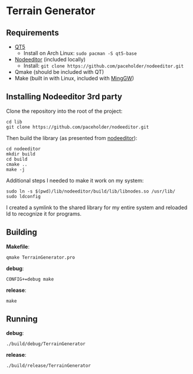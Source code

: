 # Terrain Generator

## Requirements

- [QT5](https://www.qt.io/download)
    - Install on Arch Linux: `sudo pacman -S qt5-base`
- [Nodeeditor](https://github.com/paceholder/nodeeditor) (included locally)
    - Install: `git clone https://github.com/paceholder/nodeeditor.git`
- Qmake (should be included with QT)
- Make (built in with Linux, included with [MingGW](http://mingw.org/))

## Installing Nodeeditor 3rd party

Clone the repository into the root of the project:

```
cd lib
git clone https://github.com/paceholder/nodeeditor.git
```

Then build the library (as presented from [nodeeditor](https://github.com/paceholder/nodeeditor)):

```
cd nodeeditor
mkdir build
cd build
cmake ..
make -j
```

Additional steps I needed to make it work on my system:

```
sudo ln -s $(pwd)/lib/nodeeditor/build/lib/libnodes.so /usr/lib/
sudo ldconfig
```

I created a symlink to the shared library for my entire system and reloaded ld to recognize it for programs.

## Building

**Makefile**:
```
qmake TerrainGenerator.pro
```

**debug**:
```
CONFIG+=debug make
```

**release**:
```
make
```

## Running

**debug**:
```
./build/debug/TerrainGenerator
```

**release**:
```
./build/release/TerrainGenerator
```